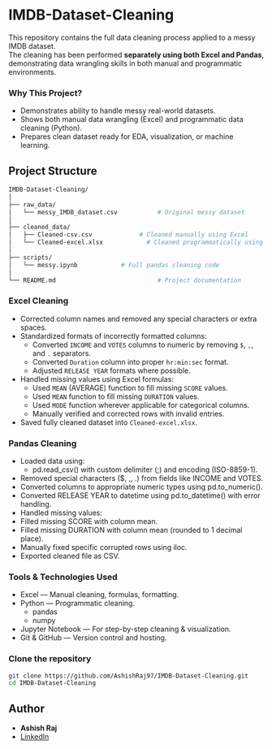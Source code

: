 # IMDB-Dataset-Cleaning

This repository contains the full data cleaning process applied to a messy IMDB dataset.  
The cleaning has been performed **separately using both Excel and Pandas**, demonstrating data wrangling skills in both manual and programmatic environments.

### Why This Project?
- Demonstrates ability to handle messy real-world datasets.
- Shows both manual data wrangling (Excel) and programmatic data cleaning (Python).
- Prepares clean dataset ready for EDA, visualization, or machine learning.

## Project Structure

```bash
IMDB-Dataset-Cleaning/
│
├── raw_data/
│   └── messy_IMDB_dataset.csv           # Original messy dataset
│
├── cleaned_data/
│   ├── Cleaned-csv.csv             # Cleaned manually using Excel
│   └── Cleaned-excel.xlsx            # Cleaned programmatically using Pandas
│
├── scripts/
│   └── messy.ipynb            # Full pandas cleaning code
│
└── README.md                            # Project documentation
```

### Excel Cleaning

- Corrected column names and removed any special characters or extra spaces.
- Standardized formats of incorrectly formatted columns:
  - Converted `INCOME` and `VOTES` columns to numeric by removing `$`, `,`, and `.` separators.
  - Converted `Duration` column into proper `hr:min:sec` format.
  - Adjusted `RELEASE YEAR` formats where possible.
- Handled missing values using Excel formulas:
  - Used `MEAN` (AVERAGE) function to fill missing `SCORE` values.
  - Used `MEAN` function to fill missing `DURATION` values.
  - Used `MODE` function wherever applicable for categorical columns.
  - Manually verified and corrected rows with invalid entries.
- Saved fully cleaned dataset into `Cleaned-excel.xlsx`.

### Pandas Cleaning
- Loaded data using:
  - pd.read_csv() with custom delimiter (;) and encoding (ISO-8859-1).
- Removed special characters ($, ,, .) from fields like INCOME and VOTES.
- Converted columns to appropriate numeric types using pd.to_numeric().
- Converted RELEASE YEAR to datetime using pd.to_datetime() with error handling.
- Handled missing values:
- Filled missing SCORE with column mean.
- Filled missing DURATION with column mean (rounded to 1 decimal place).
- Manually fixed specific corrupted rows using iloc.
- Exported cleaned file as CSV.

### Tools & Technologies Used
- Excel — Manual cleaning, formulas, formatting.
- Python — Programmatic cleaning.
  - pandas
  - numpy
- Jupyter Notebook — For step-by-step cleaning & visualization.
- Git & GitHub — Version control and hosting.

### **Clone the repository**
   ```bash
   git clone https://github.com/AshishRaj97/IMDB-Dataset-Cleaning.git
   cd IMDB-Dataset-Cleaning
   ```

##  Author
- **Ashish Raj**
- [LinkedIn](https://in.linkedin.com/in/ashish-raj-327596306)
